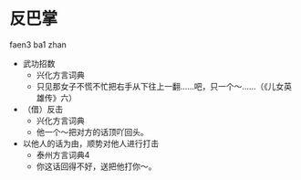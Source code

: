 # 反巴掌
faen3 ba1 zhan
+ 武功招数
  * 兴化方言词典
  - 只见那女子不慌不忙把右手从下往上一翻……吧，只一个～……（《儿女英雄传》六）
+ （借）反击
  * 兴化方言词典
  - 他一个～把对方的话顶吖回头。
+ 以他人的话为由，顺势对他人进行打击
  * 泰州方言词典4
  - 你这话回得不好，送把他打你～。
